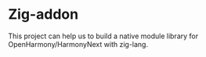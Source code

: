 # Zig-addon

This project can help us to build a native module library for OpenHarmony/HarmonyNext with zig-lang.

